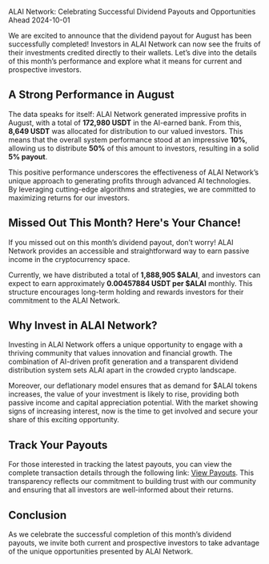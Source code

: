ALAI Network: Celebrating Successful Dividend Payouts and Opportunities Ahead
2024-10-01


We are excited to announce that the dividend payout for August has been successfully completed! Investors in ALAI Network can now see the fruits of their investments credited directly to their wallets. Let’s dive into the details of this month’s performance and explore what it means for current and prospective investors.

## A Strong Performance in August

The data speaks for itself: ALAI Network generated impressive profits in August, with a total of **172,980 USDT** in the AI-earned bank. From this, **8,649 USDT** was allocated for distribution to our valued investors. This means that the overall system performance stood at an impressive **10%**, allowing us to distribute **50%** of this amount to investors, resulting in a solid **5% payout**.

This positive performance underscores the effectiveness of ALAI Network’s unique approach to generating profits through advanced AI technologies. By leveraging cutting-edge algorithms and strategies, we are committed to maximizing returns for our investors.

## Missed Out This Month? Here's Your Chance!

If you missed out on this month’s dividend payout, don’t worry! ALAI Network provides an accessible and straightforward way to earn passive income in the cryptocurrency space.

Currently, we have distributed a total of **1,888,905 $ALAI**, and investors can expect to earn approximately **0.00457884 USDT per $ALAI** monthly. This structure encourages long-term holding and rewards investors for their commitment to the ALAI Network.

## Why Invest in ALAI Network?

Investing in ALAI Network offers a unique opportunity to engage with a thriving community that values innovation and financial growth. The combination of AI-driven profit generation and a transparent dividend distribution system sets ALAI apart in the crowded crypto landscape.

Moreover, our deflationary model ensures that as demand for $ALAI tokens increases, the value of your investment is likely to rise, providing both passive income and capital appreciation potential. With the market showing signs of increasing interest, now is the time to get involved and secure your share of this exciting opportunity.

## Track Your Payouts

For those interested in tracking the latest payouts, you can view the complete transaction details through the following link: [View Payouts](https://bscscan.com/tx/0xf74dfbd67ab67a0b0f51d3a9c1e0afce1b16d24409bce04605c15d409b7cfe87). This transparency reflects our commitment to building trust with our community and ensuring that all investors are well-informed about their returns.

## Conclusion

As we celebrate the successful completion of this month’s dividend payouts, we invite both current and prospective investors to take advantage of the unique opportunities presented by ALAI Network.
